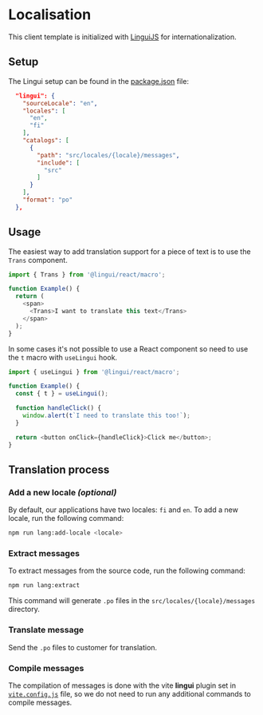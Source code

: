 # Localisation

This client template is initialized with [LinguiJS](https://lingui.dev/) for internationalization.

## Setup

The Lingui setup can be found in the [package.json](../package.json) file:

```json
  "lingui": {
    "sourceLocale": "en",
    "locales": [
      "en",
      "fi"
    ],
    "catalogs": [
      {
        "path": "src/locales/{locale}/messages",
        "include": [
          "src"
        ]
      }
    ],
    "format": "po"
  },
```

## Usage

The easiest way to add translation support for a piece of text is to use the `Trans` component.

```js
import { Trans } from '@lingui/react/macro';

function Example() {
  return (
    <span>
      <Trans>I want to translate this text</Trans>
    </span>
  );
}
```

In some cases it's not possible to use a React component so need to use the `t` macro with `useLingui` hook.

```js
import { useLingui } from '@lingui/react/macro';

function Example() {
  const { t } = useLingui();

  function handleClick() {
    window.alert(t`I need to translate this too!`);
  }

  return <button onClick={handleClick}>Click me</button>;
}
```

## Translation process

### Add a new locale _(optional)_

By default, our applications have two locales: `fi` and `en`. To add a new locale, run the following command:

```sh
npm run lang:add-locale <locale>
```

### Extract messages

To extract messages from the source code, run the following command:

```sh
npm run lang:extract
```

This command will generate `.po` files in the `src/locales/{locale}/messages` directory.

### Translate message

Send the `.po` files to customer for translation.

### Compile messages

The compilation of messages is done with the vite **lingui** plugin set in [`vite.config.js`](../vite.config.js) file, so we do not need to run any additional commands to compile messages.
